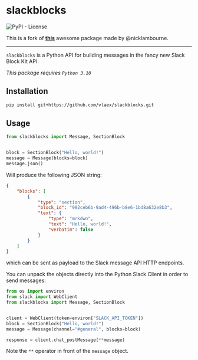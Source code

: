 # slackblocks


![PyPI - License](https://img.shields.io/pypi/l/slackblocks)

This is a fork of [**this**](https://github.com/nicklambourne/slackblocks) awesome package made by @nicklambourne.

<hr>

`slackblocks` is a Python API for building messages in the fancy new Slack Block Kit API.

_This package requires `Python 3.10`_

## Installation

```bash
pip install git+https://github.com/vlaex/slackblocks.git
```

## Usage

```python
from slackblocks import Message, SectionBlock


block = SectionBlock("Hello, world!")
message = Message(blocks=block)
message.json()

```

Will produce the following JSON string:
```json
{
    "blocks": [
        {
            "type": "section",
            "block_id": "992ceb6b-9ad4-496b-b8e6-1bd8a632e8b3",
            "text": {
                "type": "mrkdwn",
                "text": "Hello, world!",
                "verbatim": false
            }
        }
    ]
}
```
which can be sent as payload to the Slack message API HTTP endpoints.

You can unpack the objects directly into 
the Python Slack Client in order to send messages:
```python
from os import environ
from slack import WebClient
from slackblocks import Message, SectionBlock


client = WebClient(token=environ["SLACK_API_TOKEN"])
block = SectionBlock("Hello, world!")
message = Message(channel="#general", blocks=block)

response = client.chat_postMessage(**message)
```

Note the `**` operator in front of the `message` object.
